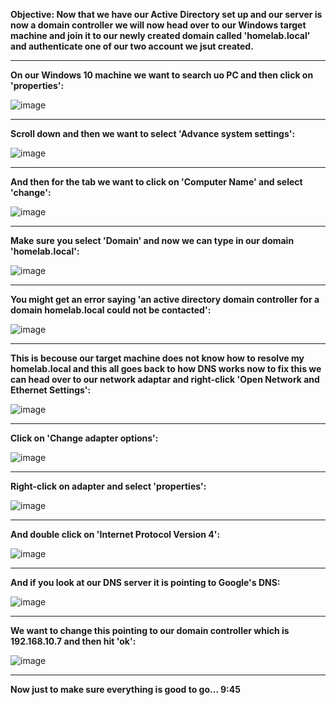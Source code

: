 <b>Objective: Now that we have our Active Directory set up and our server is now a domain controller we will now head over to our Windows target machine and join it to our newly created domain called 'homelab.local' and authenticate one of our two account we jsut created.</b>

<hr>

<b>On our Windows 10 machine we want to search uo PC and then click on 'properties':</b>

![image](https://github.com/Oureyelet/Active-Directory-Home-Lab-Project/assets/69697624/849da424-ae80-49bc-9b00-d652bd3c6330)

<hr>

<b>Scroll down and then we want to select 'Advance system settings':</b>

![image](https://github.com/Oureyelet/Active-Directory-Home-Lab-Project/assets/69697624/05116461-0c8a-4145-ae99-47c4bd8d72bd)

<hr>

<b>And then for the tab we want to click on 'Computer Name' and select 'change':</b>

![image](https://github.com/Oureyelet/Active-Directory-Home-Lab-Project/assets/69697624/eb4416d7-0df9-4d51-94ee-2f2a21fa08d3)

<hr>

<b>Make sure you select 'Domain' and now we can type in our domain 'homelab.local':</b>

![image](https://github.com/Oureyelet/Active-Directory-Home-Lab-Project/assets/69697624/1d12ce2b-c75e-4d72-90af-a3f33459474b)

<hr>

<b>You might get an error saying 'an active directory domain controller for a domain homelab.local could not be contacted':</b>

![image](https://github.com/Oureyelet/Active-Directory-Home-Lab-Project/assets/69697624/29a1d163-e7eb-4fe8-b600-26cb84920342)

<hr>

<b>This is becouse our target machine does not know how to resolve my homelab.local and this all goes back to how DNS works now to fix this we can head over to our network adaptar and right-click 'Open Network and Ethernet Settings':</b>

![image](https://github.com/Oureyelet/Active-Directory-Home-Lab-Project/assets/69697624/e425d61c-60a2-4e43-b918-2eea7946736a)

<hr>

<b>Click on 'Change adapter options':</b>

![image](https://github.com/Oureyelet/Active-Directory-Home-Lab-Project/assets/69697624/6b2a74ac-300f-44a6-ba99-3699d22d7eb5)

<hr>

<b>Right-click on adapter and select 'properties':</b>

![image](https://github.com/Oureyelet/Active-Directory-Home-Lab-Project/assets/69697624/3fd6fbfb-078e-4ccc-8d93-5519344ab32a)

<hr>

<b>And double click on 'Internet Protocol Version 4':</b>

![image](https://github.com/Oureyelet/Active-Directory-Home-Lab-Project/assets/69697624/1fef45e1-05cd-4d61-a563-6c4870d91cb1)

<hr>

<b>And if you look at our DNS server it is pointing to Google's DNS:</b>

![image](https://github.com/Oureyelet/Active-Directory-Home-Lab-Project/assets/69697624/2171e7cb-34a9-4dca-909f-dcc5e43f01a2)

<hr>

<b>We want to change this pointing to our domain controller which is 192.168.10.7 and then hit 'ok':</b>

![image](https://github.com/Oureyelet/Active-Directory-Home-Lab-Project/assets/69697624/d50a3d0c-c7a5-40c9-97dc-e9f322b59e3c)

<hr>

<b>Now just to make sure everything is good to go... 9:45</b>
